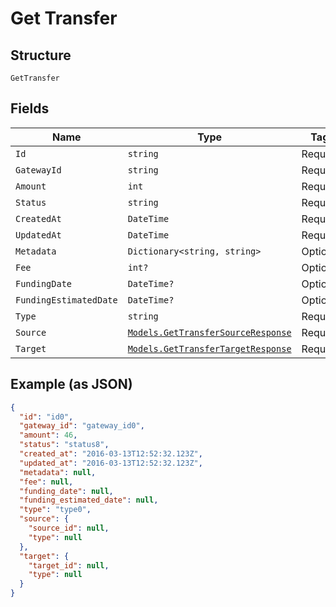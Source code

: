 
# Get Transfer

## Structure

`GetTransfer`

## Fields

| Name | Type | Tags | Description |
|  --- | --- | --- | --- |
| `Id` | `string` | Required | - |
| `GatewayId` | `string` | Required | - |
| `Amount` | `int` | Required | - |
| `Status` | `string` | Required | - |
| `CreatedAt` | `DateTime` | Required | - |
| `UpdatedAt` | `DateTime` | Required | - |
| `Metadata` | `Dictionary<string, string>` | Optional | - |
| `Fee` | `int?` | Optional | - |
| `FundingDate` | `DateTime?` | Optional | - |
| `FundingEstimatedDate` | `DateTime?` | Optional | - |
| `Type` | `string` | Required | - |
| `Source` | [`Models.GetTransferSourceResponse`](../../doc/models/get-transfer-source-response.md) | Required | - |
| `Target` | [`Models.GetTransferTargetResponse`](../../doc/models/get-transfer-target-response.md) | Required | - |

## Example (as JSON)

```json
{
  "id": "id0",
  "gateway_id": "gateway_id0",
  "amount": 46,
  "status": "status8",
  "created_at": "2016-03-13T12:52:32.123Z",
  "updated_at": "2016-03-13T12:52:32.123Z",
  "metadata": null,
  "fee": null,
  "funding_date": null,
  "funding_estimated_date": null,
  "type": "type0",
  "source": {
    "source_id": null,
    "type": null
  },
  "target": {
    "target_id": null,
    "type": null
  }
}
```

